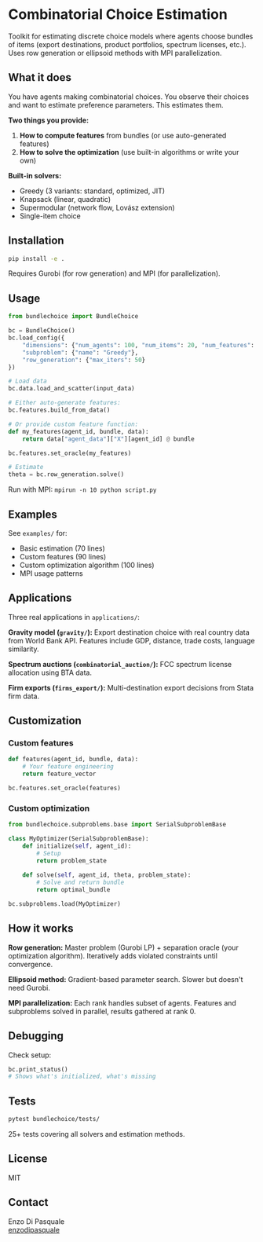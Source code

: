 # Combinatorial Choice Estimation

Toolkit for estimating discrete choice models where agents choose bundles of items (export destinations, product portfolios, spectrum licenses, etc.). Uses row generation or ellipsoid methods with MPI parallelization.

## What it does

You have agents making combinatorial choices. You observe their choices and want to estimate preference parameters. This estimates them.

**Two things you provide:**
1. **How to compute features** from bundles (or use auto-generated features)
2. **How to solve the optimization** (use built-in algorithms or write your own)

**Built-in solvers:**
- Greedy (3 variants: standard, optimized, JIT)  
- Knapsack (linear, quadratic)
- Supermodular (network flow, Lovász extension)
- Single-item choice

## Installation

```bash
pip install -e .
```

Requires Gurobi (for row generation) and MPI (for parallelization).

## Usage

```python
from bundlechoice import BundleChoice

bc = BundleChoice()
bc.load_config({
    "dimensions": {"num_agents": 100, "num_items": 20, "num_features": 5},
    "subproblem": {"name": "Greedy"},
    "row_generation": {"max_iters": 50}
})

# Load data
bc.data.load_and_scatter(input_data)

# Either auto-generate features:
bc.features.build_from_data()

# Or provide custom feature function:
def my_features(agent_id, bundle, data):
    return data["agent_data"]["X"][agent_id] @ bundle

bc.features.set_oracle(my_features)

# Estimate
theta = bc.row_generation.solve()
```

Run with MPI: `mpirun -n 10 python script.py`

## Examples

See `examples/` for:
- Basic estimation (70 lines)
- Custom features (90 lines)  
- Custom optimization algorithm (100 lines)
- MPI usage patterns

## Applications

Three real applications in `applications/`:

**Gravity model (`gravity/`):** Export destination choice with real country data from World Bank API. Features include GDP, distance, trade costs, language similarity.

**Spectrum auctions (`combinatorial_auction/`):** FCC spectrum license allocation using BTA data.

**Firm exports (`firms_export/`):** Multi-destination export decisions from Stata firm data.

## Customization

### Custom features
```python
def features(agent_id, bundle, data):
    # Your feature engineering
    return feature_vector

bc.features.set_oracle(features)
```

### Custom optimization
```python
from bundlechoice.subproblems.base import SerialSubproblemBase

class MyOptimizer(SerialSubproblemBase):
    def initialize(self, agent_id):
        # Setup
        return problem_state
    
    def solve(self, agent_id, theta, problem_state):
        # Solve and return bundle
        return optimal_bundle

bc.subproblems.load(MyOptimizer)
```

## How it works

**Row generation:** Master problem (Gurobi LP) + separation oracle (your optimization algorithm). Iteratively adds violated constraints until convergence.

**Ellipsoid method:** Gradient-based parameter search. Slower but doesn't need Gurobi.

**MPI parallelization:** Each rank handles subset of agents. Features and subproblems solved in parallel, results gathered at rank 0.

## Debugging

Check setup:
```python
bc.print_status()
# Shows what's initialized, what's missing
```

## Tests

```bash
pytest bundlechoice/tests/
```

25+ tests covering all solvers and estimation methods.

## License

MIT

## Contact

Enzo Di Pasquale  
[enzodipasquale](https://github.com/enzodipasquale)
